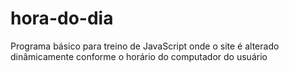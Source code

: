 # hora-do-dia

Programa básico para treino de JavaScript onde o site é alterado dinâmicamente conforme o horário do computador do usuário
